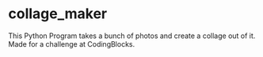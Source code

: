 # collage_maker
This Python Program takes a bunch of photos and create a collage out of it. Made for a challenge at CodingBlocks.
